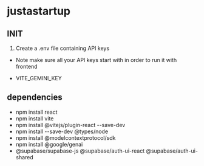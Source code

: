 # justastartup

## INIT 
1. Create a .env file containing API keys 
* Note make sure all your API keys start with <VITE> in order to run it with frontend
- VITE_GEMINI_KEY 



## dependencies


- npm install react
- npm install vite
- npm install @vitejs/plugin-react --save-dev
- npm install --save-dev @types/node
- npm install @modelcontextprotocol/sdk
- npm install @google/genai
- @supabase/supabase-js @supabase/auth-ui-react @supabase/auth-ui-shared

